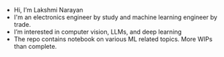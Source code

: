 - Hi, I’m Lakshmi Narayan
- I'm an electronics engineer by study and machine learning engineer by trade.
- I’m interested in computer vision, LLMs, and deep learning
- The repo contains notebook on various ML related topics. More WIPs than complete. 

<!---
ajkailash/ajkailash is a ✨ special ✨ repository because its `README.md` (this file) appears on your GitHub profile.
You can click the Preview link to take a look at your changes.
--->
